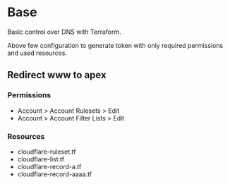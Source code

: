# Base

Basic control over DNS with Terraform.

Above few configuration to generate token with only required permissions and used resources.

## Redirect www to apex

### Permissions

- Account > Account Rulesets > Edit
- Account > Account Filter Lists > Edit

### Resources

- cloudflare-ruleset.tf
- cloudflare-list.tf
- cloudflare-record-a.tf
- cloudflare-record-aaaa.tf
